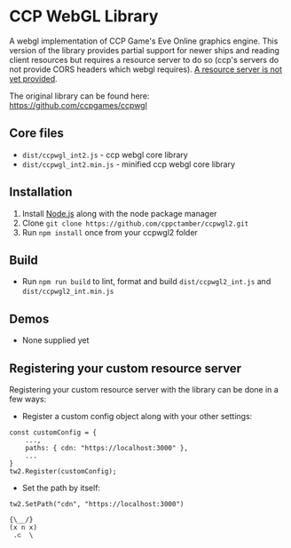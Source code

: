 CCP WebGL Library
======
A webgl implementation of CCP Game's Eve Online graphics engine.
This version of the library provides partial support for newer ships and reading client resources but requires a resource server to do so (ccp's servers do not provide CORS headers which webgl requires). [A resource server is not yet provided](https://github.com/cppctamber/ccpwgl2-server).

The original library can be found here: https://github.com/ccpgames/ccpwgl

Core files
-----
* `dist/ccpwgl_int2.js`      - ccp webgl core library
* `dist/ccpwgl_int2.min.js`  - minified ccp webgl core library

Installation
------
1) Install  [Node.js](http://www.nodejs.org) along with the node package manager
2) Clone `git clone https://github.com/cppctamber/ccpwgl2.git`
3) Run `npm install` once from your ccpwgl2 folder

Build
-----
* Run `npm run build` to lint, format and build `dist/ccpwgl2_int.js` and `dist/ccpwgl2_int.min.js` 

Demos
-----
* None supplied yet 


Registering your custom resource server
------
Registering your custom resource server with the library can be done in a few ways:

- Register a custom config object along with your other settings:
```
const customConfig = {
    ...,
    paths: { cdn: "https://localhost:3000" },
    ...
}
tw2.Register(customConfig);
```

- Set the path by itself: 
```
tw2.SetPath("cdn", "https://localhost:3000")
```

```
{\__/}
(x n x)
 .⊂  \ 
```


